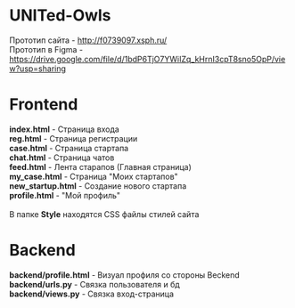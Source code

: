 # UNITed-Owls
Прототип сайта - http://f0739097.xsph.ru/<br>
Прототип в Figma - https://drive.google.com/file/d/1bdP6TjO7YWiIZq_kHrnI3cpT8sno5OpP/view?usp=sharing<br>
# Frontend

**index.html** - Страница входа<br>
**reg.html** - Страница регистрации<br>
**case.html** - Страница стартапа<br>
**chat.html** - Страница чатов<br>
**feed.html** - Лента старапов (Главная страница)<br>
**my_case.html** - Страница "Моих стартапов"<br>
**new_startup.html** - Создание нового стартапа<br>
**profile.html** - "Мой профиль"<br>
<br>
В папке **Style** находятся CSS файлы стилей сайта<br>

# Backend 

**backend/profile.html** - Визуал профиля со стороны Beckend<br>
**backend/urls.py** - Связка пользователя и бд<br>
**backend/views.py** - Связка вход-страница<br>

